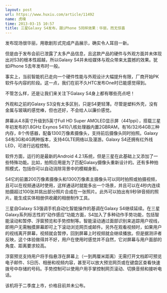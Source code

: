 ```yaml
---
layout: post
url: https://www.huxiu.com/article/11492
name: 虎嗅
time: 2013-03-15 10:57
title: 三星Galaxy S4发布，跟iPhone 5同样效果：华丽，而无惊喜
---
```

发布现场很华丽，用歌剧形式完成产品展示，确实令人耳目一新。

但是由于发布会前已泄露了太多产品信息，且这款产品的硬件与外观方面并未体现出对S3的根本性超越，所以Galaxy S4并未给媒体与观众带来太震撼的效果。犹如iPhone 5去年发布时一般。

事实上，当前智能机已走向一个硬件性能与外观设计大幅提升有限，厂商开始PK软件与内容的阶段。这一点，我们在前不久HTC发布One时已能感觉得到。

不管怎么样，还是让我们来关注下Galaxy S4身上都有哪些亮点吧！

外观和之前的Galaxy S3没有太多区别，只是S4更轻薄。尽管是塑料外壳，没有金属与玻璃的感觉棒，但也还好，不会给人以廉价感觉。

屏幕从4.8英寸升级到5英寸Full HD Super AMOLED显示屏（441ppi），搭载三星年初发布的1.8GHz Exynos 5410八核处理器内置2GBRAM，有16/32/64GB三种内存，8个传感器，配备1300万像素摄像头，支持前后摄像头同时拍照。Galaxy S4有3G和4G两种版本，支持4GLTE网络以及漫游。Galaxy S4还拥有红外线LED，可进行远程控制。

软件方面，运行的是最新的Android 4.2.1系统，但是三星在此基础上又添加了一些特殊功能。比如，拍照应用是为了匹配Galaxy摄像头重新设计的。还有多种拍照模式，包括你可以自动消除背景中的模糊身影。

S4它的前置200万像素摄像头和1300万像素主摄像头可以同时拍照或拍摄视频，且可以在视频通话时使用，这样通话时就能多出一个场景，并且可以在4秒内连续拍摄超过100张并挑出部分照片合成在一张照片。此外可以拍出有9秒钟音频的照片。能生成实体相册供收藏的相册制作工具。

三星自Galaxy S3强调手机自动化智能操作的基调在Galaxy S4继续延续。在三星Galaxy系列标志性的“动作感应”功能方面，S4加入了多种动作手势功能，包括智能滚动和暂停、浮窗预览和手势控制等。智能滚动通过面部识别来追踪用户视线，即用户无需触摸屏幕即可上下滚动浏览网页或邮件。另外在观看视频时，如果用户的视线离开屏幕，视频就会暂停，回到屏幕上时视频就会继续播放。但是据测评者反映，这个体验做得并不好，用户在使用时感觉并不自然，它对屏幕与用户面部的角度、距离要求较高。

浮窗预览支持用户将手指悬浮在屏幕上（一到两厘米距离）无需打开文档即可预览电子邮件、S日历、相册和视频内容，甚至可以放大预览网页或在键盘区查看快速拨号中存储的号码。手势控制可以使用户用手掌控制网页滚动、切换音频和接听电话。

该机将于二季度上市，价格目前并未公布。

